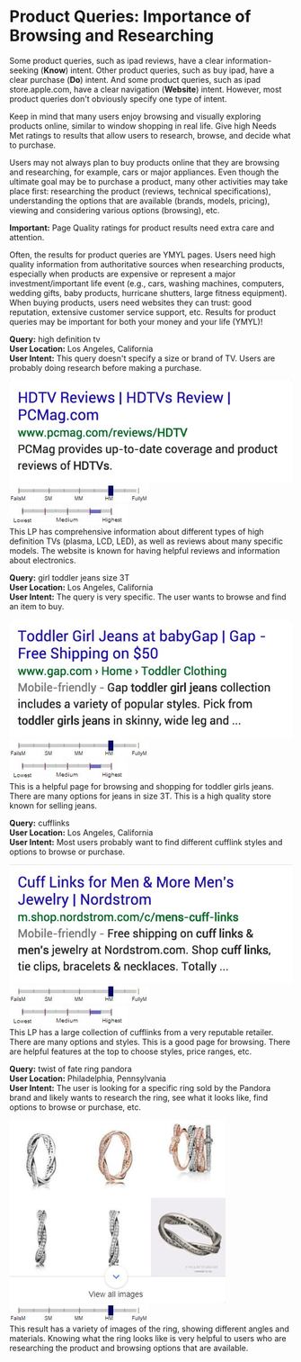 # Product Queries: Importance of Browsing and Researching

Some product queries, such as <span class="query">ipad reviews</span>, have a clear information-seeking (**Know**) intent. Other product queries, such as <span class="query">buy ipad</span>, have a clear purchase (**Do**) intent. And some product queries, such as <span class="query">ipad store.apple.com</span>, have a clear navigation (**Website**) intent. However, most product queries don't obviously specify one type of intent.

Keep in mind that many users enjoy browsing and visually exploring products online, similar to window shopping in real life. Give high Needs Met ratings to results that allow users to research, browse, and decide what to purchase.

Users may not always plan to buy products online that they are browsing and researching, for example, cars or major appliances. Even though the ultimate goal may be to purchase a product, many other activities may take place first: researching the product (reviews, technical specifications), understanding the options that are available (brands, models, pricing), viewing and considering various options (browsing), etc.

**Important:** Page Quality ratings for product results need extra care and attention.

Often, the results for product queries are YMYL pages. Users need high quality information from authoritative sources when researching products, especially when products are expensive or represent a major investment/important life event (e.g., cars, washing machines, computers, wedding gifts, baby products, hurricane shutters, large fitness equipment). When buying products, users need websites they can trust: good reputation, extensive customer service support, etc. Results for product queries may be important for both your money and your life (YMYL)!

<div class="examples">
<div class="example">

**Query:** <span class="query">high definition tv</span>  
**User Location:** Los Angeles, California  
**User Intent:** This query doesn't specify a size or brand of TV. Users are probably doing research before making a purchase.

<div class="results">
<div class="result">

![](../images/img779.jpg)  
![needs met scale - highly meets](../images/hm.jpg)  
![page quality scale - high - narrow range](../images/high-narrow.jpg)  
This LP has comprehensive information about different types of high definition TVs (plasma, LCD, LED), as well as reviews about many specific models. The website is known for having helpful reviews and information about electronics.

</div>
</div>
</div>

<div class="example">

**Query:** <span class="query">girl toddler jeans size 3T</span>  
**User Location:** Los Angeles, California  
**User Intent:** The query is very specific. The user wants to browse and find an item to buy.

<div class="results">
<div class="result">

![](../images/img782.jpg)  
![needs met scale - highly meets](../images/hm.jpg)  
![page quality scale - high - narrow range](../images/high-narrow.jpg)  
This is a helpful page for browsing and shopping for toddler girls jeans. There are many options for jeans in size 3T. This is a high quality store known for selling jeans.

</div>
</div>
</div>

<div class="example">

**Query:** <span class="query">cufflinks</span>  
**User Location:** Los Angeles, California  
**User Intent:** Most users probably want to find different cufflink styles and options to browse or purchase.

<div class="results">
<div class="result">

![](../images/img785.jpg)  
![needs met scale - highly meets](../images/hm.jpg)  
![page quality scale - high - narrow range](../images/high-narrow.jpg)  
This LP has a large collection of cufflinks from a very reputable retailer. There are many options and styles. This is a good page for browsing. There are helpful features at the top to choose styles, price ranges, etc.

</div>
</div>
</div>

<div class="example">

**Query:** <span class="query">twist of fate ring pandora</span>  
**User Location:** Philadelphia, Pennsylvania  
**User Intent:** The user is looking for a specific ring sold by the Pandora brand and likely wants to research the ring, see what it looks like, find options to browse or purchase, etc.

<div class="results">
<div class="result">

![](../images/img789.jpg)  
![needs met scale - highly meets](../images/hm.jpg)  
This result has a variety of images of the ring, showing different angles and materials. Knowing what the ring looks like is very helpful to users who are researching the product and browsing options that are available.

</div>
</div>
</div>
</div>
